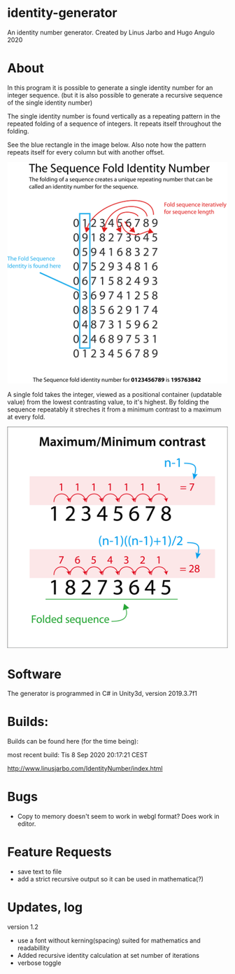 # identity-generator

An identity number generator. 
Created by Linus Jarbo and Hugo Angulo 2020

# About

In this program it is possible to generate a single identity number for an integer sequence. 
(but it is also possible to generate a recursive sequence of the single identity number)

The single identity number is found vertically as a repeating pattern in the repeated folding
of a sequence of integers. It repeats itself throughout the folding.

See the blue rectangle in the image below. Also note how the pattern repeats itself for every column but with another offset.

<a href="url"><img src="github-img/IdentityNumber.png" width="650" ></a>

A single fold takes the integer, viewed as a positional container (updatable value) from the lowest contrasting value, to it's highest.
By folding the sequence repeatably it streches it from a minimum contrast to a maximum at every fold.

<a href="url"><img src="github-img/maxContrast.png" width="650" ></a>

# Software
The generator is programmed in C# in Unity3d, version 2019.3.7f1

# Builds:
Builds can be found here (for the time being):

most recent build: 
Tis  8 Sep 2020 20:17:21 CEST

http://www.linusjarbo.com/IdentityNumber/index.html

# Bugs
- Copy to memory doesn't seem to work in webgl format? Does work in editor.

# Feature Requests
- save text to file
- add a strict recursive output so it can be used in mathematica(?)

# Updates, log
version 1.2

- use a font without kerning(spacing) suited for mathematics and readabillity
- Added recursive identity calculation at set number of iterations
- verbose toggle
